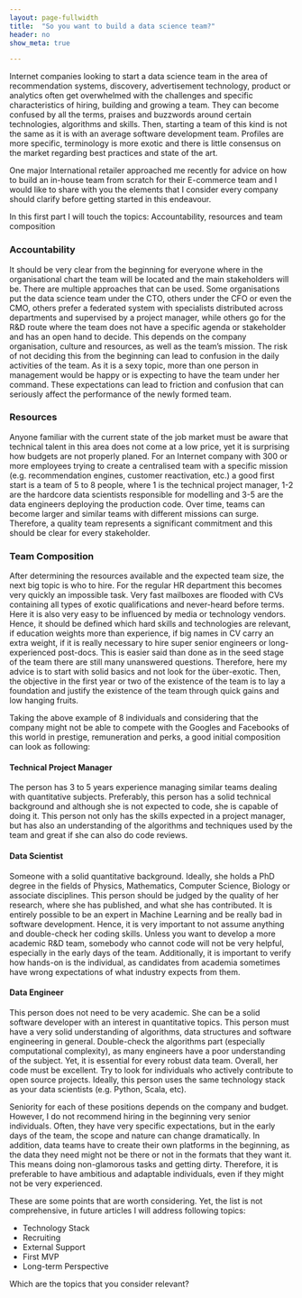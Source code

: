 ```yaml
---
layout: page-fullwidth
title:  "So you want to build a data science team?"
header: no
show_meta: true

---
```


Internet companies looking to start a data science team in the area of recommendation systems, discovery, advertisement technology, product or analytics often get overwhelmed with the challenges and specific characteristics of hiring, building and growing a team. They can become confused by all the terms, praises and buzzwords around certain technologies, algorithms and skills. Then, starting a team of this kind is not the same as it is with an average software development team. Profiles are more specific, terminology is more exotic and there is little consensus on the market regarding best practices and state of the art.

One major International retailer approached me recently for advice on how to build an in-house team from scratch for their E-commerce team and I would like to share with you the elements that I consider every company should clarify before getting started in this endeavour.

In this first part I will touch the topics: Accountability, resources and team composition

### Accountability

It should be very clear from the beginning for everyone where in the organisational chart the team will be located and the main stakeholders will be. There are multiple approaches that can be used. Some organisations put the data science team under the CTO, others under the CFO or even the CMO, others prefer a federated system with specialists distributed across departments and supervised by a project manager, while others go for the R&D route where the team does not have a specific agenda or stakeholder and has an open hand to decide. This depends on the company organisation, culture and resources, as well as the team’s mission. The risk of not deciding this from the beginning can lead to confusion in the daily activities of the team. As it is a sexy topic, more than one person in management would be happy or is expecting to have the team under her command. These expectations can lead to friction and confusion that can seriously affect the performance of the newly formed team.

### Resources

Anyone familiar with the current state of the job market must be aware that technical talent in this area does not come at a low price, yet it is surprising how budgets are not properly planed. For an Internet company with 300 or more employees trying to create a centralised team with a specific mission (e.g. recommendation engines, customer reactivation, etc.) a good first start is a team of 5 to 8 people, where 1 is the technical project manager, 1-2 are the hardcore data scientists responsible for modelling and 3-5 are the data engineers deploying the production code. Over time, teams can become larger and similar teams with different missions can surge. Therefore, a quality team represents a significant commitment and this should be clear for every stakeholder.

### Team Composition

After determining the resources available and the expected team size, the next big topic is who to hire. For the regular HR department this becomes very quickly an impossible task. Very fast mailboxes are flooded with CVs containing all types of exotic qualifications and never-heard before terms. Here it is also very easy to be influenced by media or technology vendors. Hence, it should be defined which hard skills and technologies are relevant, if education weights more than experience, if big names in CV carry an extra weight, if it is really necessary to hire super senior engineers or long-experienced post-docs. This is easier said than done as in the seed stage of the team there are still many unanswered questions. Therefore, here my advice is to start with solid basics and not look for the über-exotic. Then, the objective in the first year or two of the existence of the team is to lay a foundation and justify the existence of the team through quick gains and low hanging fruits.

Taking the above example of 8 individuals and considering that the company might not be able to compete with the Googles and Facebooks of this world in prestige, remuneration and perks, a good initial composition can look as following:

#### Technical Project Manager
The person has 3 to 5 years experience managing similar teams dealing with quantitative subjects. Preferably, this person has a solid technical background and although she is not expected to code, she is capable of doing it. This person not only has the skills expected in a project manager, but has also an understanding of the algorithms and techniques used by the team and great if she can also do code reviews.

#### Data Scientist
Someone with a solid quantitative background. Ideally, she holds a PhD degree in the fields of Physics, Mathematics, Computer Science, Biology or associate disciplines. This person should be judged by the quality of her research, where she has published, and what she has contributed. It is entirely possible to be an expert in Machine Learning and be really bad in software development. Hence, it is very important to not assume anything and double-check her coding skills. Unless you want to develop a more academic R&D team, somebody who cannot code will not be very helpful, especially in the early days of the team. Additionally, it is important to verify how hands-on is the individual, as candidates from academia sometimes have wrong expectations of what industry expects from them.

#### Data Engineer
This person does not need to be very academic. She can be a solid software developer with an interest in quantitative topics. This person must have a very solid understanding of algorithms, data structures and software engineering in general. Double-check the algorithms part (especially computational complexity), as many engineers have a poor understanding of the subject. Yet, it is essential for every robust data team. Overall, her code must be excellent. Try to look for individuals who actively contribute to open source projects. Ideally, this person uses the same technology stack as your data scientists (e.g. Python, Scala, etc).

Seniority for each of these positions depends on the company and budget. However, I do not recommend hiring in the beginning very senior individuals. Often, they have very specific expectations, but in the early days of the team, the scope and nature can change dramatically. In addition, data teams have to create their own platforms in the beginning, as the data they need might not be there or not in the formats that they want it. This means doing non-glamorous tasks and getting dirty. Therefore, it is preferable to have ambitious and adaptable individuals, even if they might not be very experienced.

These are some points that are worth considering. Yet, the list is not comprehensive, in future articles I will address following topics:

- Technology Stack
- Recruiting
- External Support
- First MVP
- Long-term Perspective

Which are the topics that you consider relevant?